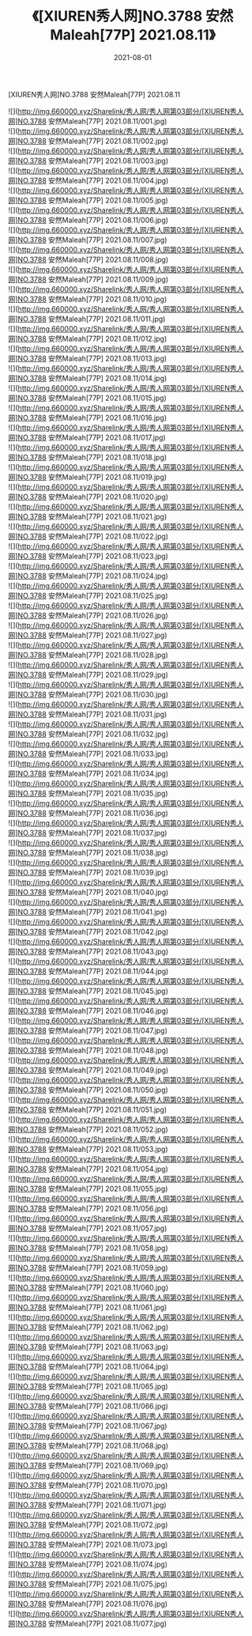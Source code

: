 ﻿---
layout: post
title:  《[XIUREN秀人网]NO.3788 安然Maleah[77P] 2021.08.11》
date:   2021-08-01
img: http://img.660000.xyz/Sharelink/秀人网/秀人网第03部分/[XIUREN秀人网]NO.3788 安然Maleah[77P] 2021.08.11/000.jpg
categories: [美女, 清纯, 唯美]
---

[XIUREN秀人网]NO.3788 安然Maleah[77P] 2021.08.11

  ![](http://img.660000.xyz/Sharelink/秀人网/秀人网第03部分/[XIUREN秀人网]NO.3788 安然Maleah[77P] 2021.08.11/001.jpg) <br> ![](http://img.660000.xyz/Sharelink/秀人网/秀人网第03部分/[XIUREN秀人网]NO.3788 安然Maleah[77P] 2021.08.11/002.jpg) <br> ![](http://img.660000.xyz/Sharelink/秀人网/秀人网第03部分/[XIUREN秀人网]NO.3788 安然Maleah[77P] 2021.08.11/003.jpg) <br> ![](http://img.660000.xyz/Sharelink/秀人网/秀人网第03部分/[XIUREN秀人网]NO.3788 安然Maleah[77P] 2021.08.11/004.jpg) <br> ![](http://img.660000.xyz/Sharelink/秀人网/秀人网第03部分/[XIUREN秀人网]NO.3788 安然Maleah[77P] 2021.08.11/005.jpg) <br> ![](http://img.660000.xyz/Sharelink/秀人网/秀人网第03部分/[XIUREN秀人网]NO.3788 安然Maleah[77P] 2021.08.11/006.jpg) <br> ![](http://img.660000.xyz/Sharelink/秀人网/秀人网第03部分/[XIUREN秀人网]NO.3788 安然Maleah[77P] 2021.08.11/007.jpg) <br> ![](http://img.660000.xyz/Sharelink/秀人网/秀人网第03部分/[XIUREN秀人网]NO.3788 安然Maleah[77P] 2021.08.11/008.jpg) <br> ![](http://img.660000.xyz/Sharelink/秀人网/秀人网第03部分/[XIUREN秀人网]NO.3788 安然Maleah[77P] 2021.08.11/009.jpg) <br> ![](http://img.660000.xyz/Sharelink/秀人网/秀人网第03部分/[XIUREN秀人网]NO.3788 安然Maleah[77P] 2021.08.11/010.jpg) <br> ![](http://img.660000.xyz/Sharelink/秀人网/秀人网第03部分/[XIUREN秀人网]NO.3788 安然Maleah[77P] 2021.08.11/011.jpg) <br> ![](http://img.660000.xyz/Sharelink/秀人网/秀人网第03部分/[XIUREN秀人网]NO.3788 安然Maleah[77P] 2021.08.11/012.jpg) <br> ![](http://img.660000.xyz/Sharelink/秀人网/秀人网第03部分/[XIUREN秀人网]NO.3788 安然Maleah[77P] 2021.08.11/013.jpg) <br> ![](http://img.660000.xyz/Sharelink/秀人网/秀人网第03部分/[XIUREN秀人网]NO.3788 安然Maleah[77P] 2021.08.11/014.jpg) <br> ![](http://img.660000.xyz/Sharelink/秀人网/秀人网第03部分/[XIUREN秀人网]NO.3788 安然Maleah[77P] 2021.08.11/015.jpg) <br> ![](http://img.660000.xyz/Sharelink/秀人网/秀人网第03部分/[XIUREN秀人网]NO.3788 安然Maleah[77P] 2021.08.11/016.jpg) <br> ![](http://img.660000.xyz/Sharelink/秀人网/秀人网第03部分/[XIUREN秀人网]NO.3788 安然Maleah[77P] 2021.08.11/017.jpg) <br> ![](http://img.660000.xyz/Sharelink/秀人网/秀人网第03部分/[XIUREN秀人网]NO.3788 安然Maleah[77P] 2021.08.11/018.jpg) <br> ![](http://img.660000.xyz/Sharelink/秀人网/秀人网第03部分/[XIUREN秀人网]NO.3788 安然Maleah[77P] 2021.08.11/019.jpg) <br> ![](http://img.660000.xyz/Sharelink/秀人网/秀人网第03部分/[XIUREN秀人网]NO.3788 安然Maleah[77P] 2021.08.11/020.jpg) <br> ![](http://img.660000.xyz/Sharelink/秀人网/秀人网第03部分/[XIUREN秀人网]NO.3788 安然Maleah[77P] 2021.08.11/021.jpg) <br> ![](http://img.660000.xyz/Sharelink/秀人网/秀人网第03部分/[XIUREN秀人网]NO.3788 安然Maleah[77P] 2021.08.11/022.jpg) <br> ![](http://img.660000.xyz/Sharelink/秀人网/秀人网第03部分/[XIUREN秀人网]NO.3788 安然Maleah[77P] 2021.08.11/023.jpg) <br> ![](http://img.660000.xyz/Sharelink/秀人网/秀人网第03部分/[XIUREN秀人网]NO.3788 安然Maleah[77P] 2021.08.11/024.jpg) <br> ![](http://img.660000.xyz/Sharelink/秀人网/秀人网第03部分/[XIUREN秀人网]NO.3788 安然Maleah[77P] 2021.08.11/025.jpg) <br> ![](http://img.660000.xyz/Sharelink/秀人网/秀人网第03部分/[XIUREN秀人网]NO.3788 安然Maleah[77P] 2021.08.11/026.jpg) <br> ![](http://img.660000.xyz/Sharelink/秀人网/秀人网第03部分/[XIUREN秀人网]NO.3788 安然Maleah[77P] 2021.08.11/027.jpg) <br> ![](http://img.660000.xyz/Sharelink/秀人网/秀人网第03部分/[XIUREN秀人网]NO.3788 安然Maleah[77P] 2021.08.11/028.jpg) <br> ![](http://img.660000.xyz/Sharelink/秀人网/秀人网第03部分/[XIUREN秀人网]NO.3788 安然Maleah[77P] 2021.08.11/029.jpg) <br> ![](http://img.660000.xyz/Sharelink/秀人网/秀人网第03部分/[XIUREN秀人网]NO.3788 安然Maleah[77P] 2021.08.11/030.jpg) <br> ![](http://img.660000.xyz/Sharelink/秀人网/秀人网第03部分/[XIUREN秀人网]NO.3788 安然Maleah[77P] 2021.08.11/031.jpg) <br> ![](http://img.660000.xyz/Sharelink/秀人网/秀人网第03部分/[XIUREN秀人网]NO.3788 安然Maleah[77P] 2021.08.11/032.jpg) <br> ![](http://img.660000.xyz/Sharelink/秀人网/秀人网第03部分/[XIUREN秀人网]NO.3788 安然Maleah[77P] 2021.08.11/033.jpg) <br> ![](http://img.660000.xyz/Sharelink/秀人网/秀人网第03部分/[XIUREN秀人网]NO.3788 安然Maleah[77P] 2021.08.11/034.jpg) <br> ![](http://img.660000.xyz/Sharelink/秀人网/秀人网第03部分/[XIUREN秀人网]NO.3788 安然Maleah[77P] 2021.08.11/035.jpg) <br> ![](http://img.660000.xyz/Sharelink/秀人网/秀人网第03部分/[XIUREN秀人网]NO.3788 安然Maleah[77P] 2021.08.11/036.jpg) <br> ![](http://img.660000.xyz/Sharelink/秀人网/秀人网第03部分/[XIUREN秀人网]NO.3788 安然Maleah[77P] 2021.08.11/037.jpg) <br> ![](http://img.660000.xyz/Sharelink/秀人网/秀人网第03部分/[XIUREN秀人网]NO.3788 安然Maleah[77P] 2021.08.11/038.jpg) <br> ![](http://img.660000.xyz/Sharelink/秀人网/秀人网第03部分/[XIUREN秀人网]NO.3788 安然Maleah[77P] 2021.08.11/039.jpg) <br> ![](http://img.660000.xyz/Sharelink/秀人网/秀人网第03部分/[XIUREN秀人网]NO.3788 安然Maleah[77P] 2021.08.11/040.jpg) <br> ![](http://img.660000.xyz/Sharelink/秀人网/秀人网第03部分/[XIUREN秀人网]NO.3788 安然Maleah[77P] 2021.08.11/041.jpg) <br> ![](http://img.660000.xyz/Sharelink/秀人网/秀人网第03部分/[XIUREN秀人网]NO.3788 安然Maleah[77P] 2021.08.11/042.jpg) <br> ![](http://img.660000.xyz/Sharelink/秀人网/秀人网第03部分/[XIUREN秀人网]NO.3788 安然Maleah[77P] 2021.08.11/043.jpg) <br> ![](http://img.660000.xyz/Sharelink/秀人网/秀人网第03部分/[XIUREN秀人网]NO.3788 安然Maleah[77P] 2021.08.11/044.jpg) <br> ![](http://img.660000.xyz/Sharelink/秀人网/秀人网第03部分/[XIUREN秀人网]NO.3788 安然Maleah[77P] 2021.08.11/045.jpg) <br> ![](http://img.660000.xyz/Sharelink/秀人网/秀人网第03部分/[XIUREN秀人网]NO.3788 安然Maleah[77P] 2021.08.11/046.jpg) <br> ![](http://img.660000.xyz/Sharelink/秀人网/秀人网第03部分/[XIUREN秀人网]NO.3788 安然Maleah[77P] 2021.08.11/047.jpg) <br> ![](http://img.660000.xyz/Sharelink/秀人网/秀人网第03部分/[XIUREN秀人网]NO.3788 安然Maleah[77P] 2021.08.11/048.jpg) <br> ![](http://img.660000.xyz/Sharelink/秀人网/秀人网第03部分/[XIUREN秀人网]NO.3788 安然Maleah[77P] 2021.08.11/049.jpg) <br> ![](http://img.660000.xyz/Sharelink/秀人网/秀人网第03部分/[XIUREN秀人网]NO.3788 安然Maleah[77P] 2021.08.11/050.jpg) <br> ![](http://img.660000.xyz/Sharelink/秀人网/秀人网第03部分/[XIUREN秀人网]NO.3788 安然Maleah[77P] 2021.08.11/051.jpg) <br> ![](http://img.660000.xyz/Sharelink/秀人网/秀人网第03部分/[XIUREN秀人网]NO.3788 安然Maleah[77P] 2021.08.11/052.jpg) <br> ![](http://img.660000.xyz/Sharelink/秀人网/秀人网第03部分/[XIUREN秀人网]NO.3788 安然Maleah[77P] 2021.08.11/053.jpg) <br> ![](http://img.660000.xyz/Sharelink/秀人网/秀人网第03部分/[XIUREN秀人网]NO.3788 安然Maleah[77P] 2021.08.11/054.jpg) <br> ![](http://img.660000.xyz/Sharelink/秀人网/秀人网第03部分/[XIUREN秀人网]NO.3788 安然Maleah[77P] 2021.08.11/055.jpg) <br> ![](http://img.660000.xyz/Sharelink/秀人网/秀人网第03部分/[XIUREN秀人网]NO.3788 安然Maleah[77P] 2021.08.11/056.jpg) <br> ![](http://img.660000.xyz/Sharelink/秀人网/秀人网第03部分/[XIUREN秀人网]NO.3788 安然Maleah[77P] 2021.08.11/057.jpg) <br> ![](http://img.660000.xyz/Sharelink/秀人网/秀人网第03部分/[XIUREN秀人网]NO.3788 安然Maleah[77P] 2021.08.11/058.jpg) <br> ![](http://img.660000.xyz/Sharelink/秀人网/秀人网第03部分/[XIUREN秀人网]NO.3788 安然Maleah[77P] 2021.08.11/059.jpg) <br> ![](http://img.660000.xyz/Sharelink/秀人网/秀人网第03部分/[XIUREN秀人网]NO.3788 安然Maleah[77P] 2021.08.11/060.jpg) <br> ![](http://img.660000.xyz/Sharelink/秀人网/秀人网第03部分/[XIUREN秀人网]NO.3788 安然Maleah[77P] 2021.08.11/061.jpg) <br> ![](http://img.660000.xyz/Sharelink/秀人网/秀人网第03部分/[XIUREN秀人网]NO.3788 安然Maleah[77P] 2021.08.11/062.jpg) <br> ![](http://img.660000.xyz/Sharelink/秀人网/秀人网第03部分/[XIUREN秀人网]NO.3788 安然Maleah[77P] 2021.08.11/063.jpg) <br> ![](http://img.660000.xyz/Sharelink/秀人网/秀人网第03部分/[XIUREN秀人网]NO.3788 安然Maleah[77P] 2021.08.11/064.jpg) <br> ![](http://img.660000.xyz/Sharelink/秀人网/秀人网第03部分/[XIUREN秀人网]NO.3788 安然Maleah[77P] 2021.08.11/065.jpg) <br> ![](http://img.660000.xyz/Sharelink/秀人网/秀人网第03部分/[XIUREN秀人网]NO.3788 安然Maleah[77P] 2021.08.11/066.jpg) <br> ![](http://img.660000.xyz/Sharelink/秀人网/秀人网第03部分/[XIUREN秀人网]NO.3788 安然Maleah[77P] 2021.08.11/067.jpg) <br> ![](http://img.660000.xyz/Sharelink/秀人网/秀人网第03部分/[XIUREN秀人网]NO.3788 安然Maleah[77P] 2021.08.11/068.jpg) <br> ![](http://img.660000.xyz/Sharelink/秀人网/秀人网第03部分/[XIUREN秀人网]NO.3788 安然Maleah[77P] 2021.08.11/069.jpg) <br> ![](http://img.660000.xyz/Sharelink/秀人网/秀人网第03部分/[XIUREN秀人网]NO.3788 安然Maleah[77P] 2021.08.11/070.jpg) <br> ![](http://img.660000.xyz/Sharelink/秀人网/秀人网第03部分/[XIUREN秀人网]NO.3788 安然Maleah[77P] 2021.08.11/071.jpg) <br> ![](http://img.660000.xyz/Sharelink/秀人网/秀人网第03部分/[XIUREN秀人网]NO.3788 安然Maleah[77P] 2021.08.11/072.jpg) <br> ![](http://img.660000.xyz/Sharelink/秀人网/秀人网第03部分/[XIUREN秀人网]NO.3788 安然Maleah[77P] 2021.08.11/073.jpg) <br> ![](http://img.660000.xyz/Sharelink/秀人网/秀人网第03部分/[XIUREN秀人网]NO.3788 安然Maleah[77P] 2021.08.11/074.jpg) <br> ![](http://img.660000.xyz/Sharelink/秀人网/秀人网第03部分/[XIUREN秀人网]NO.3788 安然Maleah[77P] 2021.08.11/075.jpg) <br> ![](http://img.660000.xyz/Sharelink/秀人网/秀人网第03部分/[XIUREN秀人网]NO.3788 安然Maleah[77P] 2021.08.11/076.jpg) <br> ![](http://img.660000.xyz/Sharelink/秀人网/秀人网第03部分/[XIUREN秀人网]NO.3788 安然Maleah[77P] 2021.08.11/077.jpg) <br>